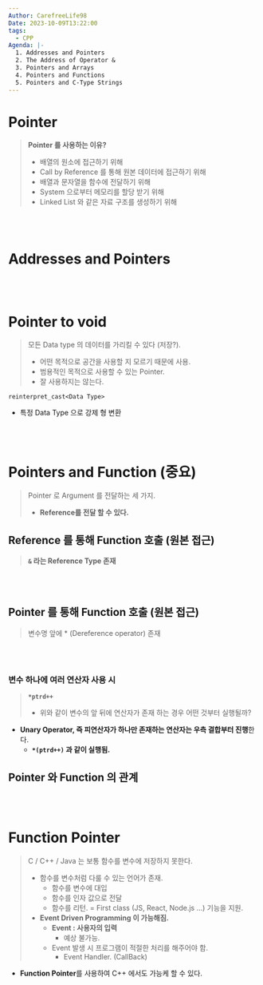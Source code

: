 ```yaml
---
Author: CarefreeLife98
Date: 2023-10-09T13:22:00
tags:
  - CPP
Agenda: |-
  1. Addresses and Pointers
  2. The Address of Operator &
  3. Pointers and Arrays
  4. Pointers and Functions
  5. Pointers and C-Type Strings
---
```

# Pointer
> **Pointer 를 사용하는 이유?**
> - 배열의 원소에 접근하기 위해
> - Call by Reference 를 통해 원본 데이터에 접근하기 위해
> - 배열과 문자열을 함수에 전달하기 위해
> - System 으로부터 메모리를 할당 받기 위해
> - Linked List 와 같은 자료 구조를 생성하기 위해

<br><br>

# Addresses and Pointers

<br><br>

# Pointer to void 
> 모든 Data type 의 데이터를 가리킬 수 있다 (저장?).
> - 어떤 목적으로 공간을 사용할 지 모르기 때문에 사용.
> - 범용적인 목적으로 사용할 수 있는 Pointer.
> - 잘 사용하지는 않는다.

`reinterpret_cast<Data Type>`
- 특정 Data Type 으로 강제 형 변환

<br><br>

# Pointers and Function (중요)
> Pointer 로 Argument 를 전달하는 세 가지.
> 
> - **Reference를 전달 할 수 있다.**

## Reference 를 통해 Function 호출 (원본 접근)
> **`&` 라는 Reference Type 존재**
> 


<br><br>

## Pointer 를 통해 Function 호출 (원본 접근)
> 변수명 앞에 * (Dereference operator) 존재

<br><br>

### 변수 하나에 여러 연산자 사용 시
> **`*ptrd++`**
> - 위와 같이 변수의 앞 뒤에 연산자가 존재 하는 경우 어떤 것부터 실행될까?
- **Unary Operator, 즉 피연산자가 하나만 존재하는 연산자는 우측 결합부터 진행**한다.
	- **`*(ptrd++)` 과 같이 실행됨.**

## Pointer 와 Function 의 관계
<br><br>

# Function Pointer
> C / C++ / Java 는 보통 함수를 변수에 저장하지 못한다.
> - 함수를 변수처럼 다룰 수 있는 언어가 존재.
> 	- 함수를 변수에 대입
> 	- 함수를 인자 값으로 전달
> 	- 함수를 리턴.
> 	= First class (JS, React, Node.js ...) 기능을 지원.
> - **Event Driven Programming 이 가능해짐.**
> 	- **Event : 사용자의 입력**
> 		- 예상 불가능.
> 	- Event 발생 시 프로그램이 적절한 처리를 해주어야 함.
> 		- Event Handler. (CallBack)
- **Function Pointer**를 사용하여 C++ 에서도 가능케 할 수 있다.
